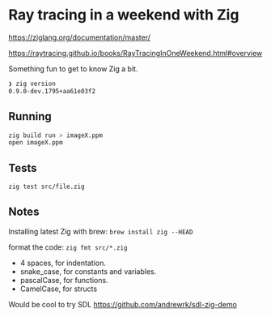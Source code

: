 # Ray tracing in a weekend with Zig

https://ziglang.org/documentation/master/

https://raytracing.github.io/books/RayTracingInOneWeekend.html#overview

Something fun to get to know Zig a bit.

```bash
❯ zig version
0.9.0-dev.1795+aa61e03f2
```

## Running

```bash
zig build run > imageX.ppm
open imageX.ppm
```

## Tests

```bash
zig test src/file.zig
```

## Notes

Installing latest Zig with brew: `brew install zig --HEAD`

format the code: `zig fmt src/*.zig`

- 4 spaces, for indentation.
- snake_case, for constants and variables.
- pascalCase, for functions.
- CamelCase, for structs

Would be cool to try SDL https://github.com/andrewrk/sdl-zig-demo
